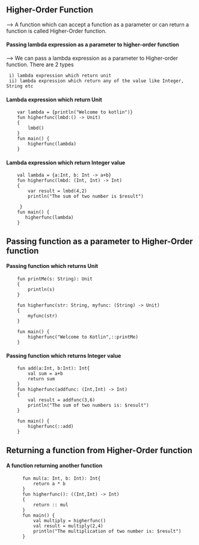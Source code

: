 ## Higher-Order Function

--> A function which can accept a function as a parameter or can return a function is called Higher-Order function.

#### Passing lambda expression as a parameter to higher-order function

--> We can pass a lambda expression as a parameter to Higher-order function. There are 2 types

     i) lambda expression which return unit
     ii) lambda expression which return any of the value like Integer, String etc

#### Lambda expression which return Unit

        var lambda = {println("Welcome to kotlin")}
        fun higherfunc(lmbd:() -> Unit)
        {
            lmbd()
        }
        fun main() {
            higherfunc(lambda)
        }

#### Lambda expression which return Integer value

        val lambda = {a:Int, b: Int -> a+b}
        fun higherfunc(lmbd: (Int, Int) -> Int)
        {
            var result = lmbd(4,2)
        	println("The sum of two number is $result")
            
         }
        fun main() {
           higherfunc(lambda)
        }

## Passing function as a parameter to Higher-Order function

#### Passing function which returns Unit

        fun printMe(s: String): Unit
        {
            println(s)
        }
        
        fun higherfunc(str: String, myfunc: (String) -> Unit)
        {
            myfunc(str)
        }
        
        fun main() {
            higherfunc("Welcome to Kotlin",::printMe)
        }

#### Passing function which returns Integer value

        fun add(a:Int, b:Int): Int{
            val sum = a+b
            return sum
        }
        fun higherfunc(addfunc: (Int,Int) -> Int)
        {
            val result = addfunc(3,6)
            println("The sum of two numbers is: $result")
        }
        
        fun main() {
            higherfunc(::add)
        }

## Returning a function from Higher-Order function

#### A function returning another function

          fun mul(a: Int, b: Int): Int{
              return a * b
          }
          fun higherfunc(): ((Int,Int) -> Int)
          {
              return :: mul
          }
          fun main() {
              val multiply = higherfunc()
              val result = multiply(2,4)
              println("The multiplication of two number is: $result")
          }
